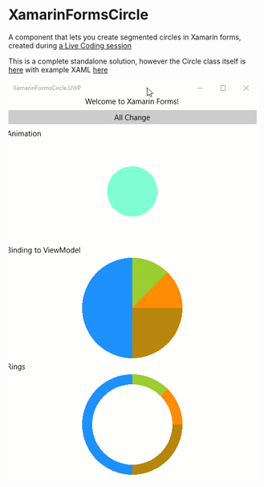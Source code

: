 # XamarinFormsCircle
A component that lets you create segmented circles in Xamarin forms, created during [a Live Coding session](https://youtu.be/aTcXQJ1ZUnY)

This is a complete standalone solution, however the Circle class itself is [here](XamarinFormsCircle/XamarinFormsCircle/Controls/Circle.cs) with example XAML [here](XamarinFormsCircle/XamarinFormsCircle/MainPage.xaml)

<img src="Demo.gif">
